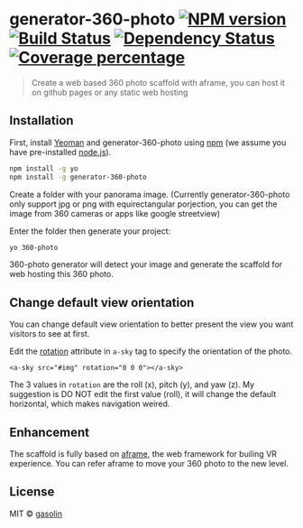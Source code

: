 # generator-360-photo [![NPM version][npm-image]][npm-url] [![Build Status][travis-image]][travis-url] [![Dependency Status][daviddm-image]][daviddm-url] [![Coverage percentage][coveralls-image]][coveralls-url]
> Create a web based 360 photo scaffold with aframe, you can host it on github pages or any static web hosting


## Installation

First, install [Yeoman](http://yeoman.io) and generator-360-photo using [npm](https://www.npmjs.com/) (we assume you have pre-installed [node.js](https://nodejs.org/)).

```bash
npm install -g yo
npm install -g generator-360-photo
```

Create a folder with your panorama image. (Currently generator-360-photo only support jpg or png with equirectangular porjection, you can get the image from 360 cameras or apps like google streetview)

Enter the folder then generate your project:

```bash
yo 360-photo
```

360-photo generator will detect your image and generate the scaffold for web hosting this 360 photo.

## Change default view orientation

You can change default view orientation to better present the view you want visitors to see at first.

Edit the [rotation](https://aframe.io/docs/0.3.0/components/rotation.html) attribute in `a-sky` tag to specify the orientation of the photo.

```
<a-sky src="#img" rotation="0 0 0"></a-sky>
```

The 3 values in `rotation` are the roll (x), pitch (y), and yaw (z).
My suggestion is DO NOT edit the first value (roll), it will change the default horizontal, which makes navigation weired.

## Enhancement

The scaffold is fully based on [aframe](https://aframe.io/), the web framework for builing VR experience. 
You can refer aframe to move your 360 photo to the new level.

## License

MIT © [gasolin](www.gasolin.idv.tw)


[npm-image]: https://badge.fury.io/js/generator-360-photo.svg
[npm-url]: https://npmjs.org/package/generator-360-photo
[travis-image]: https://travis-ci.org/gasolin/generator-360-photo.svg?branch=master
[travis-url]: https://travis-ci.org/gasolin/generator-360-photo
[daviddm-image]: https://david-dm.org/gasolin/generator-360-photo.svg?theme=shields.io
[daviddm-url]: https://david-dm.org/gasolin/generator-360-photo
[coveralls-image]: https://coveralls.io/repos/gasolin/generator-360-photo/badge.svg
[coveralls-url]: https://coveralls.io/r/gasolin/generator-360-photo

